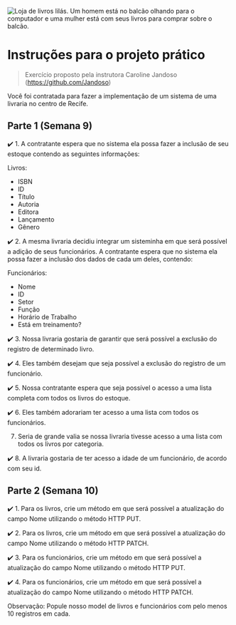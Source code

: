 
![Loja de livros lilás. Um homem está no balcão olhando para o computador e uma mulher está com seus livros para comprar sobre o balcão.](https://i.imgur.com/1G71T1t.gif)

# Instruções para o projeto prático
> Exercício proposto pela instrutora Caroline Jandoso (https://github.com/Jandoso)

Você foi contratada para fazer a implementação de um sistema de uma livraria no centro de Recife.

## Parte 1 (Semana 9)

✔️ 1. A contratante espera que no sistema ela possa fazer a inclusão de seu estoque contendo as seguintes informações:

Livros:
- ISBN
- ID
- Título
- Autoria
- Editora
- Lançamento
- Gênero

✔️ 2. A mesma livraria decidiu integrar um sisteminha em que será possível a adição de seus funcionários. A contratante espera que no sistema ela possa fazer a inclusão dos dados de cada um deles, contendo:

Funcionários:
- Nome
- ID
- Setor
- Função
- Horário de Trabalho
- Está em treinamento?

✔️ 3. Nossa livraria gostaria de garantir que será possível a exclusão do registro de determinado livro.

✔️ 4. Eles também desejam que seja possível a exclusão do registro de um funcionário.

✔️ 5. Nossa contratante espera que seja possível o acesso a uma lista completa com todos os livros do estoque.

✔️ 6. Eles também adorariam ter acesso a uma lista com todos os funcionários.

7. Seria de grande valia se nossa livraria tivesse acesso a uma lista com todos os livros por categoria.

✔️ 8. A livraria gostaria de ter acesso a idade de um funcionário, de acordo com seu id.

## Parte 2 (Semana 10)

✔️ 1. Para os livros, crie um método em que será possível a atualização do campo Nome utilizando o método HTTP PUT.

✔️ 2. Para os livros, crie um método em que será possível a atualização do campo Nome utilizando o método HTTP PATCH.

✔️ 3. Para os funcionários, crie um método em que será possível a atualização do campo Nome utilizando o método HTTP PUT.

✔️ 4. Para os funcionários, crie um método em que será possível a atualização do campo Nome utilizando o método HTTP PATCH.

Observação: Popule nosso model de livros e funcionários com pelo menos 10 registros em cada.
